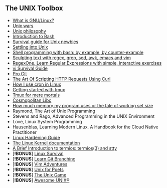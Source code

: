 ## The UNIX Toolbox

- [What is GNU/Linux?](https://www.debian.org/releases/buster/amd64/ch01s02.en.html)
- [Unix wars](https://en.wikipedia.org/wiki/Unix_wars)
- [Unix philosophy](https://en.wikipedia.org/wiki/Unix_philosophy)
- [Introduction to Bash](https://cs.lmu.edu/~ray/notes/bash/)
- [Survival guide for Unix newbies ](https://matt.might.net/articles/basic-unix/)
- [Settling into Unix](https://matt.might.net/articles/settling-into-unix/)
- [Shell programming with bash: by example, by counter-example](https://matt.might.net/articles/bash-by-example/)
- [Sculpting text with regex, grep, sed, awk, emacs and vim](https://matt.might.net/articles/sculpting-text/)
- [RegexOne. Learn Regular Expressions with simple, interactive exercises](https://regexone.com/)
- [vi Survival Guide](https://www.nuxified.org/vi_survival_guide/)
- [Pro Git](https://git-scm.com/book/en/v2)
- [The Art Of Scripting HTTP Requests Using Curl](https://curl.haxx.se/docs/httpscripting.html)
- [How I use cron in Linux](https://opensource.com/article/17/11/how-use-cron-linux)
- [Getting started with tmux](https://ittavern.com/getting-started-with-tmux/)
- [Tmux for mere mortals](https://zserge.com/posts/tmux/)
- [Cosmopolitan Libc](https://justine.lol/cosmopolitan/functions.html)
- [How much memory my program uses or the tale of working set size](https://biriukov.dev/docs/page-cache/7-how-much-memory-my-program-uses-or-the-tale-of-working-set-size/#how-much-memory-my-program-uses-or-the-tale-of-working-set-size)
- Raymond, The Art of Unix Programming
- Stevens and Rago, Advanced Programming in the UNIX Environment
- Love, Linux System Programming
- Hausenblas, Learning Modern Linux. A Handbook for the Cloud Native Practitioner
- [Linux Hardening Guide](https://madaidans-insecurities.github.io/guides/linux-hardening.html)
- [The Linux Kernel documentation](https://www.kernel.org/doc/html/latest/)
- [A Brief Introduction to termios: termios(3) and stty](https://blog.nelhage.com/2009/12/a-brief-introduction-to-termios-termios3-and-stty/)
- [**!BONUS**] [Linux Survival](https://linuxsurvival.com/linux-tutorial-introduction/)
- [**!BONUS**] [Learn Git Branching](https://learngitbranching.js.org/)
- [**!BONUS**] [Vim Adventures](https://vim-adventures.com/)
- [**!BONUS**] [Unix for Poets](https://www.cs.upc.edu/~padro/Unixforpoets.pdf)
- [**!BONUS**] [The Unix Game](https://www.unixgame.io/unix50)
- [**!BONUS**] [Awesome UNIX®](https://github.com/sirredbeard/Awesome-UNIX)
